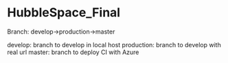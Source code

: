 # HubbleSpace_Final

Branch: develop->production->master

develop: branch to develop in local host
production: branch to develop with real url
master: branch to deploy CI with Azure
